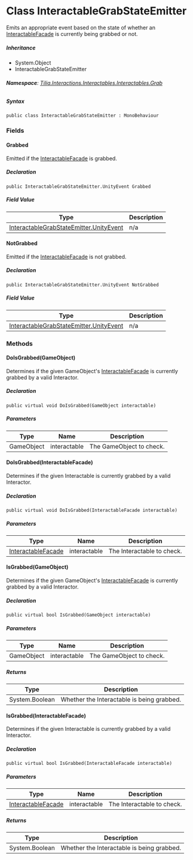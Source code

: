 # Class InteractableGrabStateEmitter

Emits an appropriate event based on the state of whether an [InteractableFacade] is currently being grabbed or not.

##### Inheritance

* System.Object
* InteractableGrabStateEmitter

###### **Namespace**: [Tilia.Interactions.Interactables.Interactables.Grab]

##### Syntax

```
public class InteractableGrabStateEmitter : MonoBehaviour
```

### Fields

#### Grabbed

Emitted if the [InteractableFacade] is grabbed.

##### Declaration

```
public InteractableGrabStateEmitter.UnityEvent Grabbed
```

##### Field Value

| Type | Description |
| --- | --- |
| [InteractableGrabStateEmitter.UnityEvent] | n/a |

#### NotGrabbed

Emitted if the [InteractableFacade] is not grabbed.

##### Declaration

```
public InteractableGrabStateEmitter.UnityEvent NotGrabbed
```

##### Field Value

| Type | Description |
| --- | --- |
| [InteractableGrabStateEmitter.UnityEvent] | n/a |

### Methods

#### DoIsGrabbed(GameObject)

Determines if the given GameObject's [InteractableFacade] is currently grabbed by a valid Interactor.

##### Declaration

```
public virtual void DoIsGrabbed(GameObject interactable)
```

##### Parameters

| Type | Name | Description |
| --- | --- | --- |
| GameObject | interactable | The GameObject to check. |

#### DoIsGrabbed(InteractableFacade)

Determines if the given Interactable is currently grabbed by a valid Interactor.

##### Declaration

```
public virtual void DoIsGrabbed(InteractableFacade interactable)
```

##### Parameters

| Type | Name | Description |
| --- | --- | --- |
| [InteractableFacade] | interactable | The Interactable to check. |

#### IsGrabbed(GameObject)

Determines if the given GameObject's [InteractableFacade] is currently grabbed by a valid Interactor.

##### Declaration

```
public virtual bool IsGrabbed(GameObject interactable)
```

##### Parameters

| Type | Name | Description |
| --- | --- | --- |
| GameObject | interactable | The GameObject to check. |

##### Returns

| Type | Description |
| --- | --- |
| System.Boolean | Whether the Interactable is being grabbed. |

#### IsGrabbed(InteractableFacade)

Determines if the given Interactable is currently grabbed by a valid Interactor.

##### Declaration

```
public virtual bool IsGrabbed(InteractableFacade interactable)
```

##### Parameters

| Type | Name | Description |
| --- | --- | --- |
| [InteractableFacade] | interactable | The Interactable to check. |

##### Returns

| Type | Description |
| --- | --- |
| System.Boolean | Whether the Interactable is being grabbed. |

[InteractableFacade]: Tilia.Interactions.Interactables.Interactables.InteractableFacade.md
[Tilia.Interactions.Interactables.Interactables.Grab]: README.md
[InteractableFacade]: Tilia.Interactions.Interactables.Interactables.InteractableFacade.md
[InteractableGrabStateEmitter.UnityEvent]: InteractableGrabStateEmitter.UnityEvent.md
[InteractableFacade]: Tilia.Interactions.Interactables.Interactables.InteractableFacade.md
[InteractableGrabStateEmitter.UnityEvent]: InteractableGrabStateEmitter.UnityEvent.md
[InteractableFacade]: Tilia.Interactions.Interactables.Interactables.InteractableFacade.md
[InteractableFacade]: Tilia.Interactions.Interactables.Interactables.InteractableFacade.md
[InteractableFacade]: Tilia.Interactions.Interactables.Interactables.InteractableFacade.md
[InteractableFacade]: Tilia.Interactions.Interactables.Interactables.InteractableFacade.md